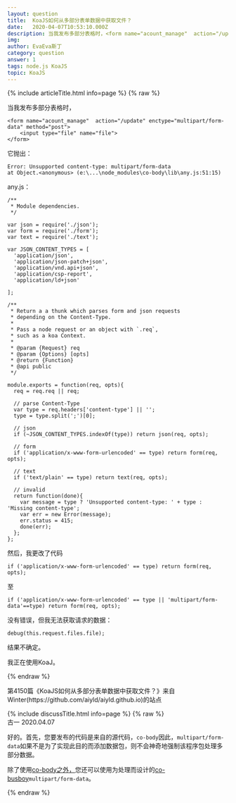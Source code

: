 ```yaml
---
layout: question
title:  KoaJS如何从多部分表单数据中获取文件？
date:   2020-04-07T10:53:10.000Z
description: 当我发布多部分表格时，<form name="acount_manage"  action="/update" enctype="multipart/...
img: 
author: EvaEva斯丁
category: question
answer: 1
tags: node.js KoaJS
topic: KoaJS
---
```

<div class="article-root">
  <div class="article">
    {% include articleTitle.html info=page %}
    {% raw %}
    <div class="article-content"><p><font style="vertical-align: inherit;"><font style="vertical-align: inherit;">当我发布多部分表格时，</font></font></p>

<pre><code>&lt;form name="acount_manage"  action="/update" enctype="multipart/form-data" method="post"&gt;<font></font>
    &lt;input type="file" name="file"&gt;<font></font>
&lt;/form&gt;<font></font>
</code></pre>

<p><font style="vertical-align: inherit;"><font style="vertical-align: inherit;">它抛出：</font></font></p>

<pre><code>Error: Unsupported content-type: multipart/form-data<font></font>
at Object.&lt;anonymous&gt; (e:\...\node_modules\co-body\lib\any.js:51:15)<font></font>
</code></pre>

<p><font style="vertical-align: inherit;"><font style="vertical-align: inherit;">any.js：</font></font></p>

<p></p><div class="snippet" data-lang="js" data-hide="false">
<div class="snippet-code">
<pre class="snippet-code-js lang-js prettyprint-override"><code>/**<font></font>
 * Module dependencies.<font></font>
 */<font></font>
<font></font>
var json = require('./json');<font></font>
var form = require('./form');<font></font>
var text = require('./text');<font></font>
<font></font>
var JSON_CONTENT_TYPES = [<font></font>
  'application/json',<font></font>
  'application/json-patch+json',<font></font>
  'application/vnd.api+json',<font></font>
  'application/csp-report',<font></font>
  'application/ld+json'<font></font>
<font></font>
];<font></font>
<font></font>
/**<font></font>
 * Return a a thunk which parses form and json requests<font></font>
 * depending on the Content-Type.<font></font>
 *<font></font>
 * Pass a node request or an object with `.req`,<font></font>
 * such as a koa Context.<font></font>
 *<font></font>
 * @param {Request} req<font></font>
 * @param {Options} [opts]<font></font>
 * @return {Function}<font></font>
 * @api public<font></font>
 */<font></font>
<font></font>
module.exports = function(req, opts){<font></font>
  req = req.req || req;<font></font>
<font></font>
  // parse Content-Type<font></font>
  var type = req.headers['content-type'] || '';<font></font>
  type = type.split(';')[0];<font></font>
<font></font>
  // json<font></font>
  if (~JSON_CONTENT_TYPES.indexOf(type)) return json(req, opts);<font></font>
<font></font>
  // form<font></font>
  if ('application/x-www-form-urlencoded' == type) return form(req, opts);<font></font>
<font></font>
  // text<font></font>
  if ('text/plain' == type) return text(req, opts);<font></font>
<font></font>
  // invalid<font></font>
  return function(done){<font></font>
    var message = type ? 'Unsupported content-type: ' + type : 'Missing content-type';<font></font>
    var err = new Error(message);<font></font>
    err.status = 415;<font></font>
    done(err);<font></font>
  };<font></font>
};</code></pre>
</div>
</div>
<p></p>

<p><font style="vertical-align: inherit;"><font style="vertical-align: inherit;">然后，我更改了代码 </font></font></p>

<pre><code>if ('application/x-www-form-urlencoded' == type) return form(req, opts);
</code></pre>

<p><font style="vertical-align: inherit;"><font style="vertical-align: inherit;">至 </font></font></p>

<pre><code>if ('application/x-www-form-urlencoded' == type || 'multipart/form-data'==type) return form(req, opts);
</code></pre>

<p><font style="vertical-align: inherit;"><font style="vertical-align: inherit;">没有错误，但我无法获取请求的数据：</font></font></p>

<pre><code>debug(this.request.files.file);
</code></pre>

<p><font style="vertical-align: inherit;"><font style="vertical-align: inherit;">结果不确定。 </font></font></p>

<p><font style="vertical-align: inherit;"><font style="vertical-align: inherit;">我正在使用KoaJ。</font></font></p></div>
    {% endraw %}
  </div>
  <p class="winter_mark">第4150篇《KoaJS如何从多部分表单数据中获取文件？》来自Winter(https://github.com/aiyld/aiyld.github.io)的站点</p>
  <div class="discuss-wrapper">
    {% include discussTitle.html info=page %}
    {% raw %}
    <div class="discuss-item">
        <div class="discuss-parent">
          <div class="discuss-meta">
            <span class="discuss-user">古一</span>
            <span class="discuss-time">2020.04.07</span>
          </div>
          <div class="discuss-comment"><p><font style="vertical-align: inherit;"><font style="vertical-align: inherit;">好的。</font><font style="vertical-align: inherit;">首先，您要发布的代码是来自的源代码，</font></font><code>co-body</code><font style="vertical-align: inherit;"><font style="vertical-align: inherit;">因此，</font></font><code>multipart/form-data</code><font style="vertical-align: inherit;"><font style="vertical-align: inherit;">如果不是为了实现此目的而</font><font style="vertical-align: inherit;">添加</font><font style="vertical-align: inherit;">数据包</font><font style="vertical-align: inherit;">，</font><font style="vertical-align: inherit;">则不会神奇地强制该程序包处理多部分数据。</font></font></p>

<p><font style="vertical-align: inherit;"><font style="vertical-align: inherit;">除了使用</font></font><a href="https://www.npmjs.com/package/co-body" rel="nofollow"><font style="vertical-align: inherit;"><font style="vertical-align: inherit;">co-body之外，</font></font></a><font style="vertical-align: inherit;"><font style="vertical-align: inherit;">您还可以使用</font><font style="vertical-align: inherit;">为处理而设计的</font></font><a href="https://www.npmjs.com/package/co-busboy" rel="nofollow"><font style="vertical-align: inherit;"><font style="vertical-align: inherit;">co-busboy</font></font></a><font style="vertical-align: inherit;"></font><code>multipart/form-data</code><font style="vertical-align: inherit;"><font style="vertical-align: inherit;">。</font></font></p></div>
        </div></div>
    {% endraw %}
  </div>
<div>
